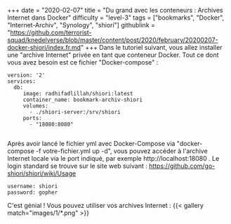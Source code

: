 +++
date = "2020-02-07"
title = "Du grand avec les conteneurs : Archives Internet dans Docker"
difficulty = "level-3"
tags = ["bookmarks", "Docker", "Internet-Archiv", "Synology", "shiori"]
githublink = "https://github.com/terrorist-squad/knedelverse/blob/master/content/post/2020/february/20200207-docker-shiori/index.fr.md"
+++
Dans le tutoriel suivant, vous allez installer une "archive Internet" privée en tant que conteneur Docker. Tout ce dont vous avez besoin est ce fichier "Docker-compose" :
```
version: '2'
services:
  db:
     image: radhifadlillah/shiori:latest
     container_name: bookmark-archiv-shiori
     volumes:
       - ./shiori-server:/srv/shiori
     ports:
       - "18080:8080"


```
Après avoir lancé le fichier yml avec Docker-Compose via "docker-compose -f votre-fichier.yml up -d", vous pouvez accéder à l'archive Internet locale via le port indiqué, par exemple http://localhost:18080 . Le login standard se trouve sur le site web suivant : https://github.com/go-shiori/shiori/wiki/Usage
```
username: shiori
password: gopher

```
C'est génial ! Vous pouvez utiliser vos archives Internet :
{{< gallery match="images/1/*.png" >}}
